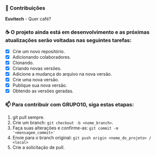 
### 🤝 Contribuições

<p><strong>Euvitech</strong> - Quer café?</p>

### ☕ O projeto ainda está em desenvolvimento e as próximas atualizações serão voltadas nas seguintes tarefas:

- [x] Crie um novo repositório.
- [x] Adicionando colaboradores.
- [x] Clonando.
- [x] Criando novas versões.
- [x] Adicione a mudança do arquivo na nova versão.
- [x] Crie uma nova versão.
- [x] Publique sua nova versão.
- [x] Obtendo as versões geradas.

### 📫 Para contribuir com GRUPO10, siga estas etapas:

1. git pull sempre.
2. Crie um branch: `git checkout -b <nome_branch>`.
3. Faça suas alterações e confirme-as: `git commit -m '<mensagem_commit>'`
4. Envie para o branch original: `git push origin <nome_do_projeto> / <local>`
5. Crie a solicitação de pull.